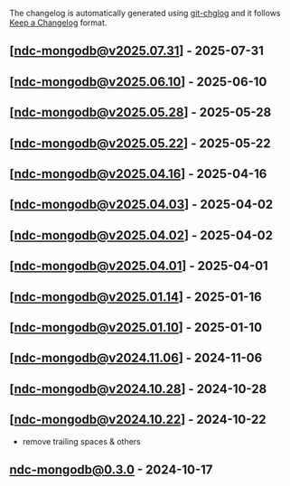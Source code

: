 The changelog is automatically generated using [git-chglog](https://github.com/git-chglog/git-chglog) and it follows [Keep a Changelog](https://keepachangelog.com) format.


<a name="ndc-mongodb@v2025.07.31"></a>
## [ndc-mongodb@v2025.07.31] - 2025-07-31

<a name="ndc-mongodb@v2025.06.10"></a>
## [ndc-mongodb@v2025.06.10] - 2025-06-10

<a name="ndc-mongodb@v2025.05.28"></a>
## [ndc-mongodb@v2025.05.28] - 2025-05-28

<a name="ndc-mongodb@v2025.05.22"></a>
## [ndc-mongodb@v2025.05.22] - 2025-05-22

<a name="ndc-mongodb@v2025.04.16"></a>
## [ndc-mongodb@v2025.04.16] - 2025-04-16

<a name="ndc-mongodb@v2025.04.03"></a>
## [ndc-mongodb@v2025.04.03] - 2025-04-02

<a name="ndc-mongodb@v2025.04.02"></a>
## [ndc-mongodb@v2025.04.02] - 2025-04-02

<a name="ndc-mongodb@v2025.04.01"></a>
## [ndc-mongodb@v2025.04.01] - 2025-04-01

<a name="ndc-mongodb@v2025.01.14"></a>
## [ndc-mongodb@v2025.01.14] - 2025-01-16

<a name="ndc-mongodb@v2025.01.10"></a>
## [ndc-mongodb@v2025.01.10] - 2025-01-10

<a name="ndc-mongodb@v2024.11.06"></a>
## [ndc-mongodb@v2024.11.06] - 2024-11-06

<a name="ndc-mongodb@v2024.10.28"></a>
## [ndc-mongodb@v2024.10.28] - 2024-10-28

<a name="ndc-mongodb@v2024.10.22"></a>
## [ndc-mongodb@v2024.10.22] - 2024-10-22
- remove trailing spaces & others

<a name="ndc-mongodb@0.3.0"></a>
## ndc-mongodb@0.3.0 - 2024-10-17
